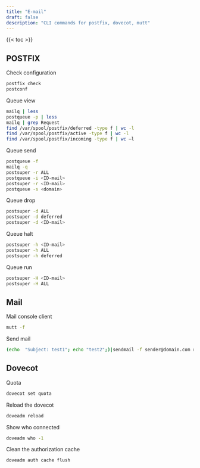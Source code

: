 ```yaml
---
title: "E-mail"
draft: false
description: "CLI commands for postfix, dovecot, mutt"
---
```


{{< toc >}}

## POSTFIX

Check configuration

```bash
postfix check
postconf
```

Queue view

```bash
mailq | less
postqueue -p | less
mailq | grep Request
find /var/spool/postfix/deferred -type f | wc -l
find /var/spool/postfix/active -type f | wc -l
find /var/spool/postfix/incoming -type f | wc –l
```

Queue send

```bash
postqueue -f
mailq -q
postsuper -r ALL
postqueue -i <ID-mail>
postsuper -r <ID-mail>
postqueue -s <domain>
```

Queue drop

```bash
postsuper -d ALL
postsuper -d deferred
postsuper -d <ID-mail>
```

Queue halt

```bash
postsuper -h <ID-mail>
postsuper -h ALL
postsuper -h deferred
```

Queue run

```bash
postsuper -H <ID-mail>
postsuper -H ALL
```

## Mail

Mail console client

```bash
mutt -f
```

Send mail

```bash
(echo  "Subject: test1"; echo "test2";)|sendmail -f sender@domain.com recipient@domain.com
```

## Dovecot

Quota

```bash
dovecot set quota
```

Reload the dovecot

```bash
doveadm reload
```

Show who connected

```bash
doveadm who -1
```

Clean the authorization cache

```bash
doveadm auth cache flush
```
